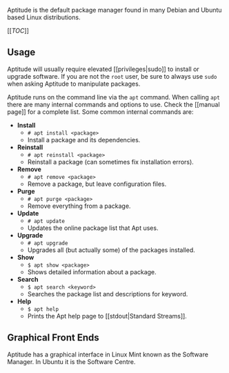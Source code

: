 Aptitude is the default package manager found in many Debian and Ubuntu based Linux distributions.

[[_TOC_]]

## Usage

Aptitude will usually require elevated [[privileges|sudo]] to install or upgrade software. If you are not the `root` user, be sure to always use `sudo` when asking Aptitude to manipulate packages.

Aptitude runs on the command line via the `apt` command. When calling `apt` there are many internal commands and options to use. Check the [[manual page]] for a complete list. Some common internal commands are:

* **Install**
    * `# apt install <package>`
    * Install a package and its dependencies.
* **Reinstall**
	* `# apt reinstall <package>`
	* Reinstall a package (can sometimes fix installation errors).
* **Remove**
	* `# apt remove <package>`
	* Remove a package, but leave configuration files.
* **Purge**
	* `# apt purge <package>`
	* Remove everything from a package.
* **Update**
	* `# apt update`
	* Updates the online package list that Apt uses.
* **Upgrade**
	* `# apt upgrade`
	* Upgrades all (but actually some) of the packages installed.
* **Show**
	* `$ apt show <package>`
	* Shows detailed information about a package.
* **Search**
	* `$ apt search <keyword>`
	* Searches the package list and descriptions for keyword.
* **Help**
	* `$ apt help`
	* Prints the Apt help page to [[stdout|Standard Streams]].

## Graphical Front Ends

Aptitude has a graphical interface in Linux Mint known as the Software Manager. In Ubuntu it is the Software Centre.
